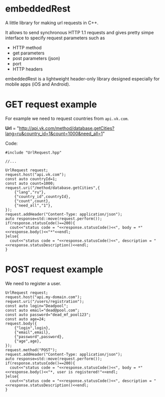 # embeddedRest
A little library for making url requests in C++.

It allows to send synchronous HTTP 1.1 requests and gives pretty simpe interface to specify request parameters such as 

* HTTP method
* get parameters
* post parameters (json)
* port
* HTTP headers

embeddedRest is a lightweight header-only library designed especially for mobile apps (iOS and Android).

# GET request example

For example we need to request countries from `api.vk.com`. 

**Url** = "http://api.vk.com/method/database.getCities?lang=ru&country_id=1&count=1000&need_all=1"

Code:
```
#include "UrlRequest.hpp"

//...

UrlRequest request;
request.host("api.vk.com");
const auto countryId=1;
const auto count=1000;
request.uri("/method/database.getCities",{
    {"lang","ru"},
    {"country_id",countryId},
    {"count",count},
    {"need_all","1"},
});
request.addHeader("Content-Type: application/json");
auto response=std::move(request.perform());
if(response.statusCode()==200){
  cout<<"status code = "<<response.statusCode()<<", body = *"<<response.body()<<"*"<<endl;
}else{
  cout<<"status code = "<<response.statusCode()<<", description = "<<response.statusDescription()<<endl;
}      
```

# POST request example

We need to register a user.
```
UrlRequest request;
request.host("api.my-domain.com");
request.uri("/users/registration");
const auto login="Deadpool";
const auto email="dead@pool.com";
const auto password="dead_mf_pool123";
const auto age=24;
request.body({
    {"login",login},
    {"email",email},
    {"password",password},
    {"age",age},
});
request.method("POST");
request.addHeader("Content-Type: application/json");
auto response=std::move(request.perform());
if(response.statusCode()==200){
  cout<<"status code = "<<response.statusCode()<<", body = *"<<response.body()<<"*, user is registered!"<<endl;
}else{
  cout<<"status code = "<<response.statusCode()<<", description = "<<response.statusDescription()<<endl;
} 
```
